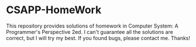 CSAPP-HomeWork
==============
This repository provides solutions of homework in Computer System: A Programmer's Perspective 2ed.
I can't guarantee all the solutions are correct, but I will try my best.
If you found bugs, please contact me. Thanks!
